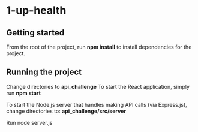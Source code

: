 # 1-up-health

## Getting started
 
 From the root of the project, run **npm install** to install dependencies for the project.
 
 ## Running the project
 Change directories to **api_challenge**
 To start the React application, simply run **npm start**
 
 To start the Node.js server that handles making API calls (via Express.js), change directories to:
 **api_challenge/src/server**
 
 Run node server.js
 
 

